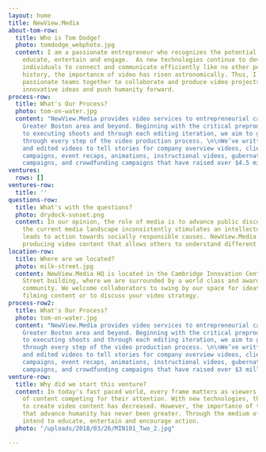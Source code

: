```yaml
---
layout: home
title: NewView.Media
about-tom-row:
  title: Who is Tom Dodge?
  photo: tomdodge_webphoto.jpg
  content: I am a passionate entrepreneur who recognizes the potential of media to
    educate, entertain and engage.  As new technologies continue to develop and allow
    individuals to connect and communicate efficiently like no other period in our
    history, the importance of video has risen astronomically. Thus, I strive to gather
    passionate teams together to collaborate and produce video projects that promote
    innovative ideas and push humanity forward.
process-row:
  title: What's Our Process?
  photo: tom-on-water.jpg
  content: "NewView.Media provides video services to entrepreneurial causes in the
    Greater Boston area and beyond. Beginning with the critical preproduction phase,
    to executing shoots and through each editing iteration, we aim to guide our clients
    through every step of the video production process. \n\nWe’ve written, filmed
    and edited videos to tell stories for company overview videos, client testimonial
    campaigns, event recaps, animations, instructional videos, gubernatorial video
    campaigns, and crowdfunding campaigns that have raised over $4.5 million. "
ventures:
  rows: []
ventures-row:
  title: ''
questions-row:
  title: What's with the questions?
  photo: drydock-sunset.png
  content: In our opinion, the role of media is to advance public discussion. Unfortunately,
    the current media landscape inconsistently stimulates an intellectual forum that
    leads to action towards socially responsible causes. NewView.Media strives on
    producing video content that allows others to understand different perspectives.
location-row:
  title: Where are we located?
  photo: milk-street.jpg
  content: NewView.Media HQ is located in the Cambridge Innovation Center’s 50 Milk
    Street building, where we are surrounded by a world class and award-winning entrepreneurial
    community. We welcome collaborators to swing by our space for ideation sessions,
    filming content or to discuss your video strategy.
process-row2:
  title: What's Our Process?
  photo: tom-on-water.jpg
  content: "NewView.Media provides video services to entrepreneurial causes in the
    Greater Boston area and beyond. Beginning with the critical preproduction phase,
    to executing shoots and through each editing iteration, we aim to guide our clients
    through every step of the video production process. \n\nWe’ve written, filmed
    and edited videos to tell stories for company overview videos, client testimonial
    campaigns, event recaps, animations, instructional videos, gubernatorial video
    campaigns, and crowdfunding campaigns that have raised over $3 million. "
venture-row:
  title: Why did we start this venture?
  content: In today's fast paced world, every frame matters as viewers have an overload
    of content competing for their attention. With new technologies, the barriers
    to create video content has decreased. However, the importance of telling stories
    that advance humanity has never been greater. Through the medium of video, we
    intend to educate, entertain and encourage action.
  photo: "/uploads/2018/03/26/MIN101_Two_2.jpg"

---
```

